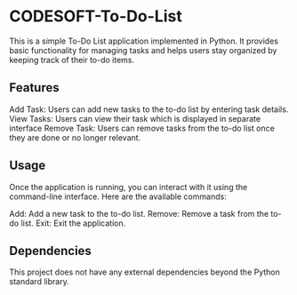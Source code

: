 # CODESOFT-To-Do-List
This is a simple To-Do List application implemented in Python. It provides basic functionality for managing tasks and helps users stay organized by keeping track of their to-do items.

## Features

Add Task: Users can add new tasks to the to-do list by entering task details.
View Tasks: Users can view their task which is displayed in separate interface 
Remove Task: Users can remove tasks from the to-do list once they are done or no longer relevant.

## Usage
Once the application is running, you can interact with it using the command-line interface. Here are the available commands:

Add: Add a new task to the to-do list.
Remove: Remove a task from the to-do list.
Exit: Exit the application.

## Dependencies
This project does not have any external dependencies beyond the Python standard library.
